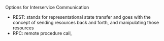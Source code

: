Options for Interservice Communication
- REST: stands for representational state transfer and goes with the concept of sending resources back and forth, and manipulating those resources
- RPC: remote procedure call, 
<!--stackedit_data:
eyJoaXN0b3J5IjpbLTE5ODY0NDU4NTddfQ==
-->